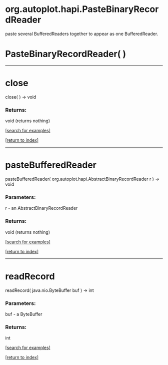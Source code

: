 # org.autoplot.hapi.PasteBinaryRecordReader

paste several BufferedReaders together to appear as 
 one BufferedReader.

# PasteBinaryRecordReader( )


***
<a name="close"></a>
# close
close(  ) &rarr; void



### Returns:
void (returns nothing)


<a href="https://github.com/autoplot/dev/search?q=close&unscoped_q=close">[search for examples]</a>

<a href="https://github.com/autoplot/documentation/blob/master/javadoc/index-all.md">[return to index]</a>

***
<a name="pasteBufferedReader"></a>
# pasteBufferedReader
pasteBufferedReader( org.autoplot.hapi.AbstractBinaryRecordReader r ) &rarr; void



### Parameters:
r - an AbstractBinaryRecordReader

### Returns:
void (returns nothing)


<a href="https://github.com/autoplot/dev/search?q=pasteBufferedReader&unscoped_q=pasteBufferedReader">[search for examples]</a>

<a href="https://github.com/autoplot/documentation/blob/master/javadoc/index-all.md">[return to index]</a>

***
<a name="readRecord"></a>
# readRecord
readRecord( java.nio.ByteBuffer buf ) &rarr; int



### Parameters:
buf - a ByteBuffer

### Returns:
int


<a href="https://github.com/autoplot/dev/search?q=readRecord&unscoped_q=readRecord">[search for examples]</a>

<a href="https://github.com/autoplot/documentation/blob/master/javadoc/index-all.md">[return to index]</a>

